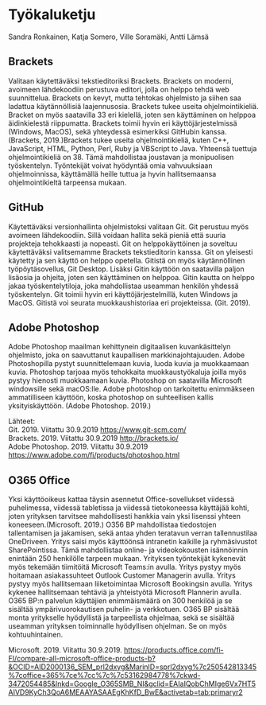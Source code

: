 <h1>Työkaluketju</h1>

Sandra Ronkainen, Katja Somero, Ville Soramäki, Antti Lämsä

<h2>Brackets</h2>

Valitaan käytettäväksi tekstieditoriksi Brackets. Brackets on moderni, avoimeen lähdekoodiin perustuva editori, jolla on helppo tehdä web suunnittelua. Brackets on kevyt, mutta tehtokas ohjelmisto ja siihen saa ladattua käytännöllisiä laajennusosia. Brackets tukee useita ohjelmointikieliä. Bracket on myös saatavilla 33 eri kielellä, joten sen käyttäminen on helppoa äidinkielestä riippumatta. Brackets toimii hyvin eri käyttöjärjestelmissä (Windows, MacOS), sekä yhteydessä esimerkiksi GitHubin kanssa. (Brackets, 2019.)Brackets tukee useita ohjelmointikieliä, kuten C++, JavaScript, HTML, Python, Perl, Ruby ja VBScript to Java. Yhteensä tuettuja ohjelmointikieliä on 38. Tämä mahdollistaa joustavan ja monipuolisen työskentelyn. Työntekijät voivat hyödyntää omia vahvuuksiaan ohjelmoinnissa, käyttämällä heille tuttua ja hyvin hallitsemaansa ohjelmointikieltä tarpeensa mukaan. 

<h2>GitHub</h2>
Käytettäväksi versionhallinta ohjelmistoksi valitaan Git. Git perustuu myös avoimeen lähdekoodiin. Sillä voidaan hallita sekä pieniä että suuria projekteja tehokkaasti ja nopeasti. Git on helppokäyttöinen ja soveltuu käytettäväksi valitsemamme Brackets tekstieditorin kanssa. Git on yleisesti käytetty ja sen käyttö on helppo opetella. Gitistä on myös käytännöllinen työpöytäsovellus, Git Desktop. Lisäksi Gitin käyttöön on saatavilla paljon lisäosia ja ohjeita, joten sen käyttäminen on helppoa. Gitin kautta on helppo jakaa työskentelytiloja, joka mahdollistaa useamman henkilön yhdessä työskentelyn. Git toimii hyvin eri käyttöjärjestelmillä, kuten Windows ja MacOS. Gitistä voi seurata muokkaushistoriaa eri projekteissa. (Git. 2019).

<h2>Adobe Photoshop</h2>
Adobe Photoshop maailman kehittynein digitaalisen kuvankäsittelyn ohjelmisto, joka on saavuttanut kaupallisen markkinajohtajuuden. Adobe Photoshopilla pystyt suunnittelemaan kuvia, luoda kuvia ja muokkaamaan kuvia. Photoshop tarjoaa myös tehokkaita muokkaustyökaluja joilla myös pystyy hienosti muokkaamaan kuvia. Photoshop on saatavilla Microsoft windowsille sekä macOS:lle. Adobe photoshop on tarkoitettu enimmäkseen ammatilliseen käyttöön, koska photoshop on suhteellisen kallis yksityiskäyttöön. (Adobe Photoshop. 2019.)


Lähteet: <br>
Git. 2019. Viitattu 30.9.2019 https://www.git-scm.com/<br>
Brackets. 2019. Viitattu 30.9.2019 http://brackets.io/ <br>
Adobe Photoshop. 2019. Viitattu 30.9.2019 https://www.adobe.com/fi/products/photoshop.html
<h2>O365 Office</h2>

Yksi käyttöoikeus kattaa täysin asennetut Office-sovellukset viidessä puhelimessa, viidessä tabletissa ja viidessä tietokoneessa käyttäjää kohti, joten yrityksen tarvitsee mahdollisesti hankkia vain yksi lisenssi yhteen koneeseen.(Microsoft. 2019.) O356 BP mahdollistaa tiedostojen tallentamisen ja jakamisen, sekä antaa yhden teratavun verran tallennustilaa OneDriveen. Yritys saisi myös käyttöönsä intranetin kaikille ja ryhmäsivustot SharePointissa. Tämä mahdollistaa online- ja videokokousten isännöinnin enintään 250 henkilölle tarpeen mukaan. Yrityksen työntekijät kykenevät myös tekemään tiimitöitä Microsoft Teams:in avulla. Yritys pystyy myös hoitamaan asiakassuhteet Outlook Customer Managerin avulla. Yritys pystyy myös hallitsemaan liiketoimintaa Microsoft Bookingsin avulla. Yritys kykenee hallitsemaan tehtäviä ja yhteistyötä Microsoft Plannerin avulla. O365 BP:n palvelun käyttäjien enimmäismäärä on 300 henkilöä ja se sisältää ympärivuorokautisen puhelin- ja verkkotuen. O365 BP sisältää monta yritykselle hyödyllistä ja tarpeellista ohjelmaa, sekä se sisältää useamman yrityksen toiminnalle hyödyllisen ohjelman. Se on myös kohtuuhintainen. 

Microsoft. 2019. Viitattu 30.9.2019. https://products.office.com/fi-FI/compare-all-microsoft-office-products-b?&OCID=AID2000136_SEM_prl2dxyg&MarinID=sprl2dxyg%7c250542813345%7coffice+365%7ce%7cc%7c%7c53162984778%7ckwd-3472054485&lnkd=Google_O365SMB_NI&gclid=EAIaIQobChMIge6Vx7HT5AIVD9KyCh3QoA6MEAAYASAAEgKhKfD_BwE&activetab=tab:primaryr2